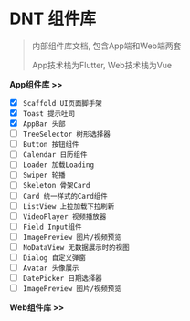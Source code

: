 # DNT 组件库

> 内部组件库文档, 包含App端和Web端两套
>
> App技术栈为Flutter, Web技术栈为Vue

**App组件库 >>**

- [x] `Scaffold UI页面脚手架`
- [x] `Toast 提示吐司`
- [x] `AppBar 头部`
- [ ] `TreeSelector 树形选择器`
- [ ] `Button 按钮组件`
- [ ] `Calendar 日历组件`
- [ ] `Loader 加载Loading`
- [ ] `Swiper 轮播`
- [ ] `Skeleton 骨架Card`
- [ ] `Card 统一样式的Card组件`
- [ ] `ListView 上拉加载下拉刷新`
- [ ] `VideoPlayer 视频播放器`
- [ ] `Field Input组件`
- [ ] `ImagePreview 图片/视频预览`
- [ ] `NoDataView 无数据展示时的视图`
- [ ] `Dialog 自定义弹窗`
- [ ] `Avatar 头像展示`
- [ ] `DatePicker 日期选择器`
- [ ] `ImagePreview 图片/视频预览`

**Web组件库 >>**